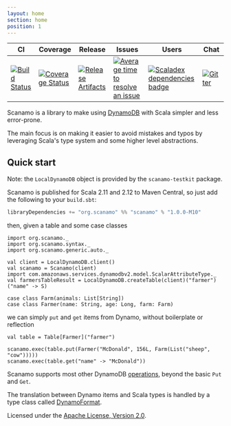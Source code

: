 ```yaml
---
layout: home
section: home
position: 1
---
```


| CI | Coverage | Release | Issues | Users | Chat |
| --- | --- | --- | --- | --- | --- |
| [![Build Status][Badge-Travis]][Link-Travis] | [![Coverage Status][Badge-Codecov]][Link-Codecov] | [![Release Artifacts][Badge-MavenReleases]][Link-MavenReleases] | [![Average time to resolve an issue][Badge-IsItMaintained]][Link-IsItMaintained] | [![Scaladex dependencies badge][Badge-Scaladex]][Link-Scaladex] | [![Gitter][Badge-Gitter]][Link-Gitter] |

Scanamo is a library to make using [DynamoDB](https://aws.amazon.com/documentation/dynamodb/) with Scala
simpler and less error-prone.

The main focus is on making it easier to avoid mistakes and typos by leveraging Scala's type system and some
higher level abstractions.

Quick start
-----------

Note: the `LocalDynamoDB` object is provided by the `scanamo-testkit` package.

Scanamo is published for Scala 2.11 and 2.12 to Maven Central, so just add the following to your `build.sbt`:

```scala
libraryDependencies += "org.scanamo" %% "scanamo" % "1.0.0-M10"
```

then, given a table and some case classes

```tut:silent
import org.scanamo._
import org.scanamo.syntax._
import org.scanamo.generic.auto._
 
val client = LocalDynamoDB.client()
val scanamo = Scanamo(client)
import com.amazonaws.services.dynamodbv2.model.ScalarAttributeType._
val farmersTableResult = LocalDynamoDB.createTable(client)("farmer")("name" -> S)

case class Farm(animals: List[String])
case class Farmer(name: String, age: Long, farm: Farm)
```
we can simply `put` and `get` items from Dynamo, without boilerplate or reflection

```tut:book
val table = Table[Farmer]("farmer")

scanamo.exec(table.put(Farmer("McDonald", 156L, Farm(List("sheep", "cow")))))
scanamo.exec(table.get("name" -> "McDonald"))
```

Scanamo supports most other DynamoDB [operations](operations.html), beyond
the basic `Put` and `Get`.

The translation between Dynamo items and Scala types is handled by a type class
called [DynamoFormat](dynamo-format.html).

Licensed under the [Apache License, Version 2.0](http://www.apache.org/licenses/LICENSE-2.0).


[Link-Codecov]: https://coveralls.io/github/guardian/scanamo?branch=master "Codecov"
[Link-IsItMaintained]: https://isitmaintained.com/project/scanamo/scanamo "Average time to resolve an issue"
[Link-Scaladex]: https://index.scala-lang.org/search?q=dependencies:scanamo/scanamo "Scaladex"
[Link-MavenReleases]: https://maven-badges.herokuapp.com/maven-central/com.gu/scanamo_2.12 "Maven Releases"
[Link-Travis]: https://travis-ci.org/scanamo/scanamo "Travis CI"
[Link-Gitter]: https://gitter.im/guardian/scanamo "Gitter chat"

[Badge-Codecov]: https://coveralls.io/repos/github/guardian/scanamo/badge.svg?branch=master "Codecov"
[Badge-IsItMaintained]: http://isitmaintained.com/badge/resolution/scanamo/scanamo.svg "Average time to resolve an issue"
[Badge-Scaladex]: https://index.scala-lang.org/count.svg?q=dependencies:scanamo/scanamo&subject=scaladex "Scaladex"
[Badge-MavenReleases]: https://maven-badges.herokuapp.com/maven-central/com.gu/scanamo_2.11/badge.svg "Maven Releases"
[Badge-Travis]: https://travis-ci.org/scanamo/scanamo.svg?branch=master "Travis CI"
[Badge-Gitter]: https://badges.gitter.im/guardian/scanamo.svg "Gitter chat"